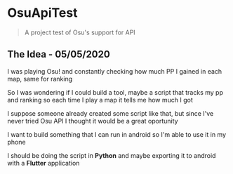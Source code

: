 # OsuApiTest
> A project test of Osu's support for API

## The Idea - 05/05/2020
I was playing Osu! and constantly checking how much PP I gained in each map, same for ranking

So I was wondering if I could build a tool, maybe a script that tracks my pp and ranking so each time I play a map it tells me how much I got

I suppose someone already created some script like that, but since I've never tried Osu API I thought it would be a great oportunity

I want to build something that I can run in android so I'm able to use it in my phone

I should be doing the script in **Python** and maybe exporting it to android with a **Flutter** application

